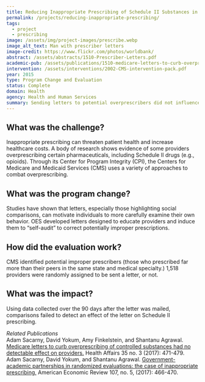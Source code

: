 ```yaml
---
title: Reducing Inappropriate Prescribing of Schedule II Substances in Medicare Part D
permalink: /projects/reducing-inappropriate-prescribing/
tags: 
  - project
  - prescribing
image: /assets/img/project-images/prescribe.webp
image_alt_text: Man with prescriber letters
image-credit: https://www.flickr.com/photos/worldbank/
abstract: /assets/abstracts/1510-Prescriber-Letters.pdf
academic-pub: /assets/publications/1510-medicare-letters-to-curb-overprescribing.pdf
intervention: /assets/interventions/2002-CMS-intervention-pack.pdf
year: 2015
type: Program Change and Evaluation
status: Complete
domain: Health
agency: Health and Human Services
summary: Sending letters to potential overprescribers did not influence Schedule II prescribing activities.
---
```

## What was the challenge?

Inappropriate prescribing can threaten patient health and increase healthcare costs. A body of research shows evidence of some providers overprescribing certain pharmaceuticals, including Schedule II drugs (e.g., opioids). Through its Center for Program Integrity (CPI), the Centers for Medicare and Medicaid Services (CMS) uses a variety of approaches to combat overprescribing.

## What was the program change?

Studies have shown that letters, especially those highlighting social comparisons, can motivate individuals to more carefully examine their own behavior. OES developed letters designed to educate providers and induce them to “self-audit” to correct potentially improper prescriptions.

## How did the evaluation work?

CMS identified potential improper prescribers (those who prescribed far more than their peers in the same state and medical specialty.) 1,518 providers were randomly assigned to be sent a letter, or not. 

## What was the impact?

Using data collected over the 90 days after the letter was mailed, comparisons failed to detect an effect of the letter on Schedule II prescribing.

<i> Related Publications</i>
<br>
Adam Sacarny, David Yokum, Amy Finkelstein, and Shantanu Agrawal. <a href="https://www.healthaffairs.org/doi/10.1377/hlthaff.2015.1025">Medicare letters to curb overprescribing of controlled substances had no detectable effect on providers.</a> Health Affairs 35 no. 3 (2017): 471-479. 
<br>
Adam Sacarny, David Yokum, and Shantanu Agrawal. <a href="https://www.aeaweb.org/articles?id=10.1257/aer.p20171061">Government-academic partnerships in randomized evaluations: the case of inappropriate prescribing,</a> American Economic Review 107, no. 5, (2017): 466-470.	

